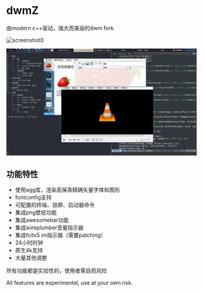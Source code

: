 # dwmZ

由modern c++驱动，强大而美丽的dwm fork

![screenshot0](.files/dwmz_0.png?raw=true "dwmz on startup")

![screenshot1](.files/dwmz_1.png?raw=true "dwmz in action")

## 功能特性

* 使用agg库，渲染高保真精确矢量字体和图形
* fontconfig支持
* 可配置的终端、锁屏、启动器命令
* 集成png壁纸功能
* 集成awesomebar功能
* 集成wireplumber音量指示器
* 集成fcitx5 im指示器（需要patching）
* 24小时时钟
* 原生4k支持
* 大量其他调整

所有功能都是实验性的，使用者需自担风险

All features are experimental, use at your own risk.

